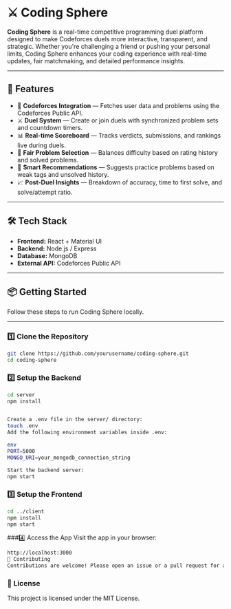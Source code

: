 # ⚔️ Coding Sphere

**Coding Sphere** is a real-time competitive programming duel platform designed to make Codeforces duels more interactive, transparent, and strategic. Whether you're challenging a friend or pushing your personal limits, Coding Sphere enhances your coding experience with real-time updates, fair matchmaking, and detailed performance insights.

---

## 🚀 Features

- 🔗 **Codeforces Integration** — Fetches user data and problems using the Codeforces Public API.
- ⚔️ **Duel System** — Create or join duels with synchronized problem sets and countdown timers.
- 📊 **Real-time Scoreboard** — Tracks verdicts, submissions, and rankings live during duels.
- 🧠 **Fair Problem Selection** — Balances difficulty based on rating history and solved problems.
- 🎯 **Smart Recommendations** — Suggests practice problems based on weak tags and unsolved history.
- 📈 **Post-Duel Insights** — Breakdown of accuracy, time to first solve, and solve/attempt ratio.

---

## 🛠️ Tech Stack

- **Frontend:** React + Material UI  
- **Backend:** Node.js / Express  
- **Database:** MongoDB  
- **External API:** Codeforces Public API

---

## 📦 Getting Started

Follow these steps to run Coding Sphere locally.

---

### 1️⃣ Clone the Repository

```bash
git clone https://github.com/yourusername/coding-sphere.git
cd coding-sphere
```

### 2️⃣ Setup the Backend
```bash
cd server
npm install


Create a .env file in the server/ directory:
touch .env
Add the following environment variables inside .env:

env
PORT=5000
MONGO_URI=your_mongodb_connection_string

Start the backend server:
npm start
```
### 3️⃣ Setup the Frontend
```bash
cd ../client
npm install
npm start
```
###4️⃣ Access the App
Visit the app in your browser:
```bash
http://localhost:3000
🤝 Contributing
Contributions are welcome! Please open an issue or a pull request for any improvements or bug fixes.
```
### 📄 License
This project is licensed under the MIT License.


